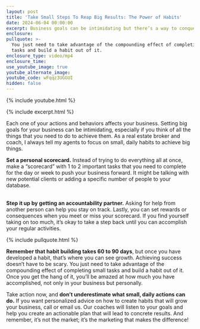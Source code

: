 ```yaml
---
layout: post
title: 'Take Small Steps To Reap Big Results: The Power of Habits'
date: 2024-06-04 00:00:00
excerpt: Business goals can be intimidating but there’s a way to conquer them.
enclosure:
pullquote: >-
  You just need to take advantage of the compounding effect of completing small
  tasks and build a habit out of it. 
enclosure_type: video/mp4
enclosure_time:
use_youtube_image: true
youtube_alternate_image:
youtube_code: wFqqz3UGGUI
hidden: false
---
```

{% include youtube.html %}

{% include excerpt.html %}

Each one of your actions and behaviors affects your business. Setting big goals for your business can be intimidating, especially if you think of all the things that you need to do to achieve them. As a real estate broker and coach, I always tell my agents to focus on small, daily habits to achieve big things.

**Set a personal scorecard.** Instead of trying to do everything all at once, make a “scorecard” with 1 to 2 important tasks that you need to complete for the day or week to push your business forward. It might be talking with new potential clients or adding a specific number of people to your database.

<br>**Step it up by getting an accountability partner.** Asking for help from another person can help you stay on track. Lastly, you can set rewards or consequences when you meet or miss your scorecard. If you find yourself taking on too much, it’s okay to take a step back until you can accomplish your regular activities.

{% include pullquote.html %}

**Remember that habit building takes 60 to 90 days**, but once you have developed a habit, that’s where you can see growth. Achieving success doesn’t have to be scary. You just need to take advantage of the compounding effect of completing small tasks and build a habit out of it. Once you get the hang of it, you’ll be amazed at how much you have accomplished, not only in your business but personally.

Take action now, and **don’t underestimate what small, daily actions can do.** If you want personalized advice on how to create habits that will grow your business, call or email us. Our coaches will listen to your goals and help you create an actionable plan that will lead to concrete results. And remember, it’s not the market; it’s the marketing that makes the difference!